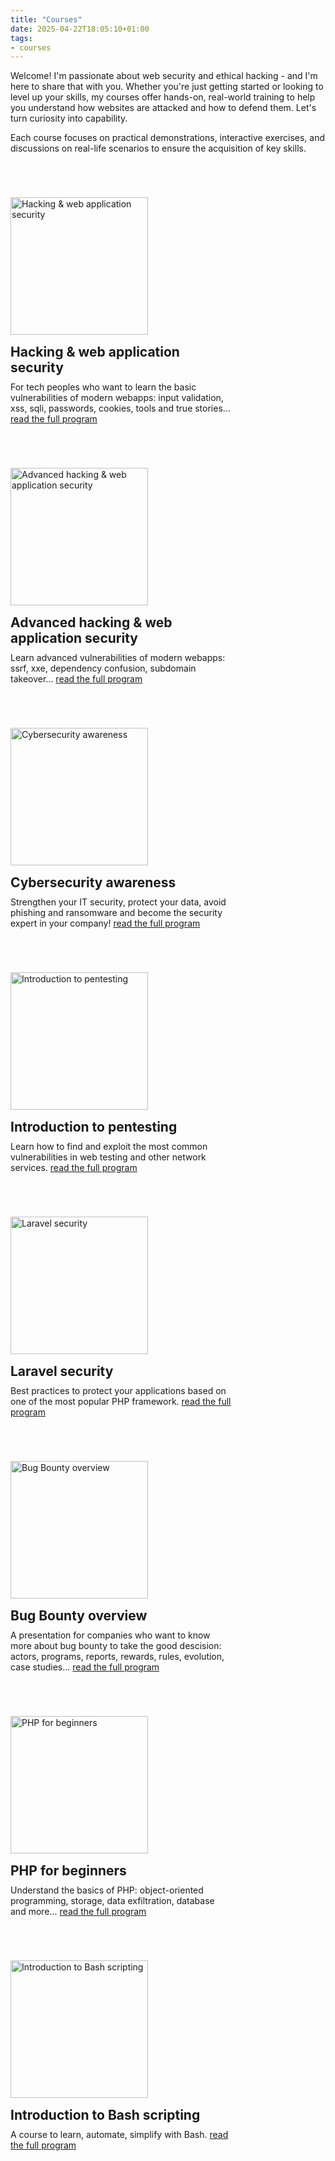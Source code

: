 ```yaml
---
title: "Courses"
date: 2025-04-22T18:05:10+01:00
tags:
- courses
---
```

Welcome! I'm passionate about web security and ethical hacking - and I'm here to share that with you.
Whether you're just getting started or looking to level up your skills, my courses offer hands-on, real-world training to help you understand how websites are attacked  and how to defend them. Let's turn curiosity into capability.
<!--more-->

Each course focuses on practical demonstrations, interactive exercises, and discussions on real-life scenarios to ensure the acquisition of key skills.

<div class="course">
    <a href="/courses/hacking-and-web-application-security/"><img src="/assets/img/courses/hacking-websec.png" alt="Hacking & web application security"/></a>
    <div class="descr">
        <h2 style="margin-top:0;margin-bottom:10px;">Hacking & web application security</h2>
        For tech peoples who want to  learn the basic vulnerabilities of modern webapps: input validation, xss, sqli, passwords, cookies, tools and true stories...
        <a href="/courses/hacking-and-web-application-security/">read the full program</a>
    </div>
    <div style="clear:both;"></div>
</div>

<div class="course">
    <a href="/courses/advanced-hacking-and-web-application-security/"><img src="/assets/img/courses/hacking-websec-advanced.png" alt="Advanced hacking & web application security" /></a>
    <div class="descr">
        <h2 style="margin-top:0;margin-bottom:10px;">Advanced hacking & web application security</h2>
        Learn advanced vulnerabilities of modern webapps: ssrf, xxe, dependency confusion, subdomain takeover...
        <a href="/courses/advanced-hacking-and-web-application-security/">read the full program</a>
    </div>
    <div style="clear:both;"></div>
</div>

<div class="course">
    <a href="/courses/cybersecurity-awareness/"><img src="/assets/img/courses/sensibilisation-cybersec.png" alt="Cybersecurity awareness" /></a>
    <div class="descr">
        <h2 style="margin-top:0;margin-bottom:10px;">Cybersecurity awareness</h2>
        Strengthen your IT security, protect your data, avoid phishing and ransomware and become the security expert in your company!
        <a href="/courses/cybersecurity-awareness/">read the full program</a>
    </div>
    <div style="clear:both;"></div>
</div>

<div class="course">
    <a href="/courses/introduction-to-pentesting/"><img src="/assets/img/courses/pentest.png" alt="Introduction to pentesting" /></a>
    <div class="descr">
        <h2 style="margin-top:0;margin-bottom:10px;">Introduction to pentesting</h2>
        Learn how to find and exploit the most common vulnerabilities in web testing and other network services.
        <a href="/courses/introduction-to-pentesting/">read the full program</a>
    </div>
    <div style="clear:both;"></div>
</div>

<div class="course">
    <a href="/courses/laravel-security/"><img src="/assets/img/courses/laravel.png" alt="Laravel security" /></a>
    <div class="descr">
        <h2 style="margin-top:0;margin-bottom:10px;">Laravel security</h2>
        Best practices to protect your applications based on one of the most popular PHP framework.
        <a href="/courses/laravel-security/">read the full program</a>
    </div>
    <div style="clear:both;"></div>
</div>

<div class="course">
    <a href="/courses/bugbounty-overview"><img src="/assets/img/courses/bugbounty.png" alt="Bug Bounty overview" /></a>
    <div class="descr">
        <h2 style="margin-top:0;margin-bottom:10px;">Bug Bounty overview</h2>
        A presentation for companies who want to know more about bug bounty to take the good descision: actors, programs, reports, rewards, rules, evolution, case studies...
        <a href="/courses/bugbounty-overview">read the full program</a>
    </div>
    <div style="clear:both;"></div>
</div>

<div class="course">
    <a href="/courses/php-for-beginners/"><img src="/assets/img/courses/php.png" alt="PHP for beginners" /></a>
    <div class="descr">
        <h2 style="margin-top:0;margin-bottom:10px;">PHP for beginners</h2>
        Understand the basics of PHP: object-oriented programming, storage, data exfiltration, database and more...
        <a href="/courses/php-for-beginners/">read the full program</a>
    </div>
    <div style="clear:both;"></div>
</div>

<div class="course">
    <a href="/courses/introduction-to-bash-scripting/"><img src="/assets/img/courses/bash.png" alt="Introduction to Bash scripting" /></a>
    <div class="descr">
        <h2 style="margin-top:0;margin-bottom:10px;">Introduction to Bash scripting</h2>
        A course to learn, automate, simplify with Bash.
        <a href="/courses/introduction-to-bash-scripting/">read the full program</a>
    </div>
    <div style="clear:both;"></div>
</div>

<style>
    .course {
        margin-top: 5em;
    }
    .course img {
        cursor: pointer;
        float:left;
        margin-bottom: 15px;
        margin-right: 35px;
        width: 220px;
    }
    .course .descr {
        float: left;
        width: 70%;
    }
</style>
